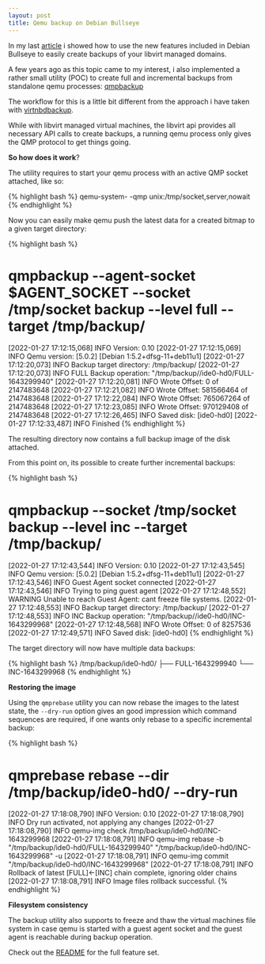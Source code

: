 ```yaml
---
layout: post
title: Qemu backup on Debian Bullseye
---
```


In my last [article](https://abbbi.github.io/debian/) i showed how to use the
new features included in Debian Bullseye to easily create backups of your
libvirt managed domains.

A few years ago as this topic came to my interest, i also implemented a rather
small utility (POC) to create full and incremental backups from standalone qemu
processes: [qmpbackup](https://github.com/abbbi/qmpbackup)

The workflow for this is a little bit different from the approach i have taken
with [virtnbdbackup](https://github.com/abbbi/virtnbdbackup).

While with libvirt managed virtual machines, the libvirt api provides all
necessary API calls to create backups, a running qemu process only gives the
QMP protocol to get things going.

**So how does it work**?

The utility requires to start your qemu process with an active QMP socket
attached, like so:

{% highlight bash %}
 qemu-system-<arch> <options> -qmp unix:/tmp/socket,server,nowait
{% endhighlight %}

Now you can easily make qemu push the latest data for a created bitmap
to a given target directory:

{% highlight bash %}
# qmpbackup --agent-socket $AGENT_SOCKET --socket /tmp/socket backup --level full --target /tmp/backup/
[2022-01-27 17:12:15,068]    INFO  Version: 0.10
[2022-01-27 17:12:15,069]    INFO  Qemu version: [5.0.2] [Debian 1:5.2+dfsg-11+deb11u1]
[2022-01-27 17:12:20,073]    INFO  Backup target directory: /tmp/backup/
[2022-01-27 17:12:20,073]    INFO  FULL Backup operation: "/tmp/backup//ide0-hd0/FULL-1643299940"
[2022-01-27 17:12:20,081]    INFO  Wrote Offset: 0 of 2147483648
[2022-01-27 17:12:21,082]    INFO  Wrote Offset: 581566464 of 2147483648
[2022-01-27 17:12:22,084]    INFO  Wrote Offset: 765067264 of 2147483648
[2022-01-27 17:12:23,085]    INFO  Wrote Offset: 970129408 of 2147483648
[2022-01-27 17:12:26,465]    INFO  Saved disk: [ide0-hd0]
[2022-01-27 17:12:33,487]    INFO  Finished
{% endhighlight %}

The resulting directory now contains a full backup image of the disk attached.

From this point on, its possible to create further incremental backups:

{% highlight bash %}
# qmpbackup  --socket /tmp/socket backup --level inc --target /tmp/backup/
[2022-01-27 17:12:43,544]    INFO  Version: 0.10
[2022-01-27 17:12:43,545]    INFO  Qemu version: [5.0.2] [Debian 1:5.2+dfsg-11+deb11u1]
[2022-01-27 17:12:43,546]    INFO  Guest Agent socket connected
[2022-01-27 17:12:43,546]    INFO  Trying to ping guest agent
[2022-01-27 17:12:48,552] WARNING  Unable to reach Guest Agent: cant freeze file systems.
[2022-01-27 17:12:48,553]    INFO  Backup target directory: /tmp/backup/
[2022-01-27 17:12:48,553]    INFO  INC Backup operation: "/tmp/backup//ide0-hd0/INC-1643299968"
[2022-01-27 17:12:48,568]    INFO  Wrote Offset: 0 of 8257536
[2022-01-27 17:12:49,571]    INFO  Saved disk: [ide0-hd0]
{% endhighlight %}

The target directory will now have multiple data backups:

{% highlight bash %}
/tmp/backup/ide0-hd0/
├── FULL-1643299940
└── INC-1643299968
{% endhighlight %}

**Restoring the image**

Using the `qmprebase` utility you can now rebase the images to the latest
state, the `--dry-run` option gives an good impression which command sequences
are required, if one wants only rebase to a specific incremental backup:

{% highlight bash %}
# qmprebase rebase --dir /tmp/backup/ide0-hd0/ --dry-run
[2022-01-27 17:18:08,790]    INFO  Version: 0.10
[2022-01-27 17:18:08,790]    INFO  Dry run activated, not applying any changes
[2022-01-27 17:18:08,790]    INFO  qemu-img check /tmp/backup/ide0-hd0/INC-1643299968
[2022-01-27 17:18:08,791]    INFO  qemu-img rebase -b "/tmp/backup/ide0-hd0/FULL-1643299940" "/tmp/backup/ide0-hd0/INC-1643299968" -u
[2022-01-27 17:18:08,791]    INFO  qemu-img commit "/tmp/backup/ide0-hd0/INC-1643299968"
[2022-01-27 17:18:08,791]    INFO  Rollback of latest [FULL]<-[INC] chain complete, ignoring older chains
[2022-01-27 17:18:08,791]    INFO  Image files rollback successful.
{% endhighlight %}


**Filesystem consistency**

The backup utility also supports to freeze and thaw the virtual machines file
system in case qemu is started with a guest agent socket and the guest agent is
reachable during backup operation.

Check out the [README](https://github.com/abbbi/qmpbackup#readme) for the full
feature set.

